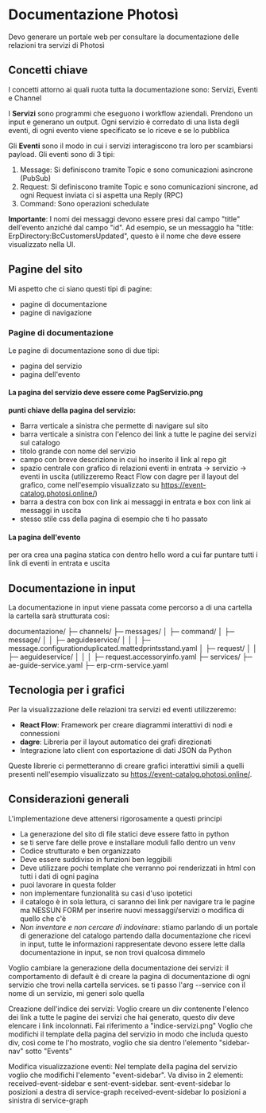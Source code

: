 # Documentazione Photosì
Devo generare un portale web per consultare la documentazione delle relazioni tra servizi di Photosì

## Concetti chiave

I concetti attorno ai quali ruota tutta la documentazione sono: Servizi, Eventi e Channel

I **Servizi** sono programmi che eseguono i workflow aziendali. Prendono un input e generano un output. Ogni servizio è corredato di una lista degli eventi, di ogni evento viene specificato se lo riceve e se lo pubblica


Gli **Eventi** sono il modo in cui i servizi interagiscono tra loro per scambiarsi payload.
Gli eventi sono di 3 tipi:
1) Message: Si definiscono tramite Topic e sono comunicazioni asincrone (PubSub)
2) Request: Si definiscono tramite Topic e sono comunicazioni sincrone, ad ogni Request inviata ci si aspetta una Reply (RPC)
3) Command: Sono operazioni schedulate

**Importante**: I nomi dei messaggi devono essere presi dal campo "title" dell'evento anziché dal campo "id". Ad esempio, se un messaggio ha "title: ErpDirectory:BcCustomersUpdated", questo è il nome che deve essere visualizzato nella UI.

## Pagine del sito
Mi aspetto che ci siano questi tipi di pagine:
- pagine di documentazione
- pagine di navigazione

### Pagine di documentazione
Le pagine di documentazione sono di due tipi:
- pagina del servizio
- pagina dell'evento

#### La pagina del **servizio** deve essere come PagServizio.png
**punti chiave della pagina del servizio:**
- Barra verticale a sinistra che permette di navigare sul sito
- barra verticale a sinistra con l'elenco dei link a tutte le pagine dei servizi sul catalogo
- titolo grande con nome del servizio
- campo con breve descrizione in cui ho inserito il link al repo git
- spazio centrale con grafico di relazioni eventi in entrata -> servizio -> eventi in uscita (utilizzeremo React Flow con dagre per il layout del grafico, come nell'esempio visualizzato su https://event-catalog.photosi.online/)
- barra a destra con box con link ai messaggi in entrata e box con link ai messaggi in uscita
- stesso stile css della pagina di esempio che ti ho passato

#### La pagina dell'evento

per ora crea una pagina statica con dentro hello word a cui far puntare tutti i link di eventi in entrata e uscita

## Documentazione in input
La documentazione in input viene passata come percorso a di una cartella la cartella sarà strutturata così:

documentazione/
├─ channels/
├─ messages/
│  ├─ command/
│  ├─ message/
│  │  ├─ aeguideservice/
│  │  │  ├─ message.configurationduplicated.mattedprintsstand.yaml
│  ├─ request/
│  │  ├─ aeguideservice/
│  │  │  ├─ request.accessoryinfo.yaml
├─ services/
   ├─ ae-guide-service.yaml
   ├─ erp-crm-service.yaml

## Tecnologia per i grafici
Per la visualizzazione delle relazioni tra servizi ed eventi utilizzeremo:
- **React Flow**: Framework per creare diagrammi interattivi di nodi e connessioni
- **dagre**: Libreria per il layout automatico dei grafi direzionati
- Integrazione lato client con esportazione di dati JSON da Python

Queste librerie ci permetteranno di creare grafici interattivi simili a quelli presenti nell'esempio visualizzato su https://event-catalog.photosi.online/.

## Considerazioni generali
L'implementazione deve attenersi rigorosamente a questi principi

- La generazione del sito di file statici deve essere fatto in python
- se ti serve fare delle prove e installare moduli fallo dentro un venv
- Codice strutturato e ben organizzato
- Deve essere suddiviso in funzioni ben leggibili
- Deve utilizzare pochi template che verranno poi renderizzati in html con tutti i dati di ogni pagina
- puoi lavorare in questa folder
- non implementare funzionalità su casi d'uso ipotetici
- il catalogo è in sola lettura, ci saranno dei link per navigare tra le pagine ma NESSUN FORM per inserire nuovi messaggi/servizi o modifica di quello che c'è
- *Non inventare e non cercare di indovinare*: stiamo parlando di un portale di generazione del catalogo partendo dalla documentazione che ricevi in input, tutte le informazioni rappresentate devono essere lette dalla documentazione in input, se non trovi qualcosa dimmelo

Voglio cambiare la generazione della documentazione dei servizi:
il comportamento di default è di creare la pagina di documentazione di ogni servizio che trovi nella cartella services.
se ti passo l'arg --service con il nome di un servizio, mi generi solo quella

Creazione dell'indice dei servizi:
Voglio creare un div contenente l'elenco dei link a tutte le pagine dei servizi che hai generato, questo div deve elencare i link incolonnati. Fai riferimento a "indice-servizi.png"
Voglio che modifichi il template della pagina del servizio in modo che includa questo div, così come te l'ho mostrato, voglio che sia dentro l'elemento "sidebar-nav" sotto "Events"

Modifica visualizzazione eventi:
Nel template della pagina del servizio voglio che modifichi l'elemento "event-sidebar".
Va diviso in 2 elementi: received-event-sidebar e sent-event-sidebar.
sent-event-sidebar lo posizioni a destra di service-graph
received-event-sidebar lo posizioni a sinistra di service-graph